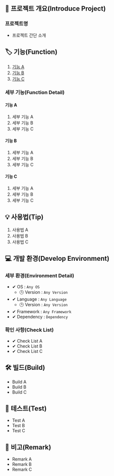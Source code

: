 ## 📕 프로젝트 개요(Introduce Project)

### 프로젝트명

* 프로젝트 간단 소개

## 🏷️ 기능(Function)

1. [기능 A](#기능-A)
2. [기능 B](#기능-B)
3. [기능 C](#기능-C)

### 세부 기능(Function Detail)

#### 기능 A

   1. 세부 기능 A
   2. 세부 기능 B
   3. 세부 기능 C

#### 기능 B

   1. 세부 기능 A
   2. 세부 기능 B
   3. 세부 기능 C

#### 기능 C

   1. 세부 기능 A
   2. 세부 기능 B
   3. 세부 기능 C

## 💡 사용법(Tip)

 1. 사용법 A
 2. 사용법 B
 3. 사용법 C

## 💻 개발 환경(Develop Environment)

### 세부 환경(Environment Detail)

* ✔ OS : `Any OS`
  * 🕒 Version : `Any Version`
* ✔ Language : `Any Language`
  * 🕒 Version : `Any Version`
* ✔ Framework : `Any Framework`
* ✔ Dependency : `Dependency`

### 확인 사항(Check List)

* ✔ Check List A
* ✔ Check List B
* ✔ Check List C

## 🛠️ 빌드(Build)

* Build A
* Build B
* Build C

## 🧪 테스트(Test)

* Test A
* Test B
* Test C

## 📖 비고(Remark)

* Remark A
* Remark B
* Remark C

